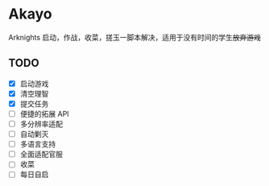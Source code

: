 # Akayo
Arknights 启动，作战，收菜，搓玉一脚本解决，适用于没有时间的学生~~放弃游戏~~

## TODO
* [X] 启动游戏
* [X] 清空理智
* [X] 提交任务
* [ ] 便捷的拓展 API
* [ ] 多分辨率适配
* [ ] 自动剿灭
* [ ] 多语言支持
* [ ] 全面适配官服
* [ ] 收菜
* [ ] 每日自启